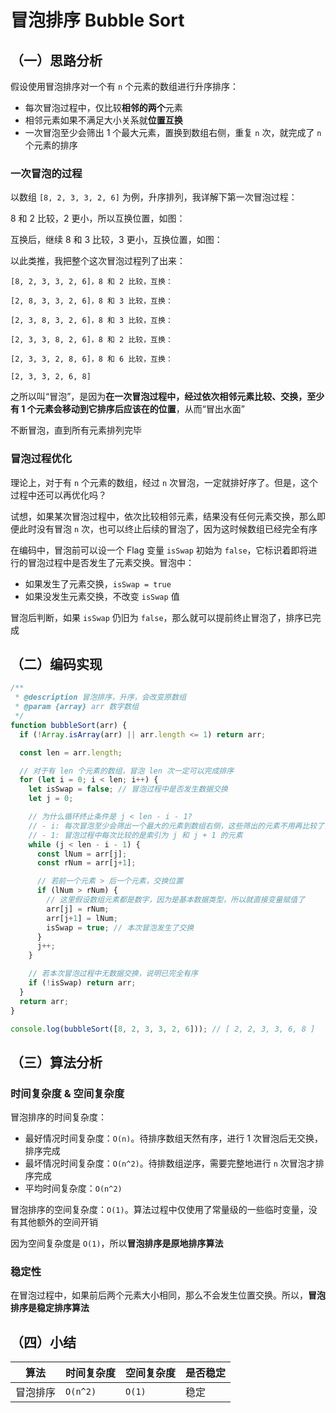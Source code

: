# 冒泡排序 Bubble Sort

## （一）思路分析

假设使用冒泡排序对一个有 `n` 个元素的数组进行升序排序：

* 每次冒泡过程中，仅比较**相邻的两个**元素
* 相邻元素如果不满足大小关系就**位置互换**
* 一次冒泡至少会筛出 1 个最大元素，置换到数组右侧，重复 `n` 次，就完成了 `n` 个元素的排序

### 一次冒泡的过程

以数组 `[8, 2, 3, 3, 2, 6]` 为例，升序排列，我详解下第一次冒泡过程：

8 和 2 比较，2 更小，所以互换位置，如图：

互换后，继续 8 和 3 比较，3 更小，互换位置，如图：

以此类推，我把整个这次冒泡过程列了出来：

```
[8, 2, 3, 3, 2, 6]，8 和 2 比较，互换：

[2, 8, 3, 3, 2, 6]，8 和 3 比较，互换：

[2, 3, 8, 3, 2, 6]，8 和 3 比较，互换：

[2, 3, 3, 8, 2, 6]，8 和 2 比较，互换：

[2, 3, 3, 2, 8, 6]，8 和 6 比较，互换：

[2, 3, 3, 2, 6, 8]
```

之所以叫“冒泡”，是因为**在一次冒泡过程中，经过依次相邻元素比较、交换，至少有 1 个元素会移动到它排序后应该在的位置**，从而“冒出水面”

不断冒泡，直到所有元素排列完毕

### 冒泡过程优化

理论上，对于有 `n` 个元素的数组，经过 `n` 次冒泡，一定就排好序了。但是，这个过程中还可以再优化吗？

试想，如果某次冒泡过程中，依次比较相邻元素，结果没有任何元素交换，那么即便此时没有冒泡 `n` 次，也可以终止后续的冒泡了，因为这时候数组已经完全有序

在编码中，冒泡前可以设一个 Flag 变量 `isSwap` 初始为 `false`，它标识着即将进行的冒泡过程中是否发生了元素交换。冒泡中：

* 如果发生了元素交换，`isSwap = true`
* 如果没发生元素交换，不改变 `isSwap` 值

冒泡后判断，如果 `isSwap` 仍旧为 `false`，那么就可以提前终止冒泡了，排序已完成

## （二）编码实现

```js
/**
 * @description 冒泡排序，升序，会改变原数组
 * @param {array} arr 数字数组
 */
function bubbleSort(arr) {
  if (!Array.isArray(arr) || arr.length <= 1) return arr;

  const len = arr.length;

  // 对于有 len 个元素的数组，冒泡 len 次一定可以完成排序
  for (let i = 0; i < len; i++) {
    let isSwap = false; // 冒泡过程中是否发生数据交换
    let j = 0;

    // 为什么循环终止条件是 j < len - i - 1?
    // - i: 每次冒泡至少会筛出一个最大的元素到数组右侧，这些筛出的元素不用再比较了，它们一定不比本轮冒泡的元素小
    // - 1: 冒泡过程中每次比较的是索引为 j 和 j + 1 的元素
    while (j < len - i - 1) {
      const lNum = arr[j];
      const rNum = arr[j+1];

      // 若前一个元素 > 后一个元素，交换位置
      if (lNum > rNum) {
        // 这里假设数组元素都是数字，因为是基本数据类型，所以就直接变量赋值了
        arr[j] = rNum;
        arr[j+1] = lNum;
        isSwap = true; // 本次冒泡发生了交换
      }
      j++;
    }

    // 若本次冒泡过程中无数据交换，说明已完全有序
    if (!isSwap) return arr;
  }
  return arr;
}

console.log(bubbleSort([8, 2, 3, 3, 2, 6])); // [ 2, 2, 3, 3, 6, 8 ]
```

## （三）算法分析

### 时间复杂度 & 空间复杂度

冒泡排序的时间复杂度：

* 最好情况时间复杂度：`O(n)`。待排序数组天然有序，进行 1 次冒泡后无交换，排序完成
* 最坏情况时间复杂度：`O(n^2)`。待排数组逆序，需要完整地进行 `n` 次冒泡才排序完成
* 平均时间复杂度：`O(n^2)`

冒泡排序的空间复杂度：`O(1)`。算法过程中仅使用了常量级的一些临时变量，没有其他额外的空间开销

因为空间复杂度是 `O(1)`，所以**冒泡排序是原地排序算法**

### 稳定性

在冒泡过程中，如果前后两个元素大小相同，那么不会发生位置交换。所以，**冒泡排序是稳定排序算法**

## （四）小结

算法 | 时间复杂度 | 空间复杂度 | 是否稳定
-- | -- | -- | --
冒泡排序 | `O(n^2)` | `O(1)` | 稳定
